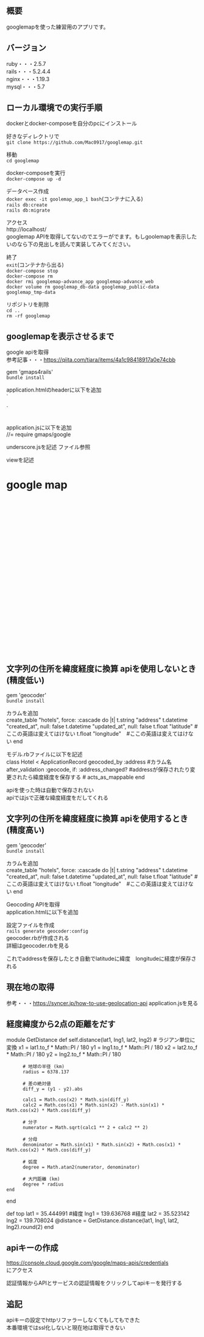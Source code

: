 ## 概要
googlemapを使った練習用のアプリです。

## バージョン
ruby・・・2.5.7<br>
rails・・・5.2.4.4<br>
nginx・・・1.19.3<br>
mysql・・・5.7

## ローカル環境での実行手順
dockerとdocker-composeを自分のpcにインストール

好きなディレクトリで<br>
`git clone https://github.com/Mac0917/googlemap.git`

移動<br>
`cd googlemap`

docker-composeを実行<br>
`docker-compose up -d`

データベース作成<br>
`docker exec -it goolemap_app_1 bash`(コンテナに入る)<br>
`rails db:create`<br>
`rails db:migrate`<br>

アクセス<br>
http://localhost/<br>
googlemap APIを取得してないのでエラーがでます。もしgoolemapを表示したいのなら下の見出しを読んで実装してみてください。



終了<br>
`exit`(コンテナから出る)<br>
`docker-compose stop`<br>
`docker-compose rm`<br>
`docker rmi googlemap-advance_app googlemap-advance_web`<br>
`docker volume rm googlemap_db-data googlemap_public-data googlemap_tmp-data`

リポジトリを削除<br>
`cd ..`<br>
`rm -rf googlemap`

## googlemapを表示させるまで
google apiを取得<br>
参考記事・・・https://qiita.com/tiara/items/4a1c98418917a0e74cbb<br>

gem 'gmaps4rails'<br>
`bundle install`<br>

application.htmlのheaderに以下を追加<br>
`
<script src="//maps.google.com/maps/api/js?v=3.23&key=AIzaSyDZ_fP_4giVC4eWpMH6I_zaYZk9DC1SEY8"></script>
<script src="//cdn.rawgit.com/mahnunchik/markerclustererplus/master/dist/markerclusterer.min.js"></script>
<script src='//cdn.rawgit.com/printercu/google-maps-utility-library-v3-read-only/master/infobox/src/infobox_packed.js' type='text/javascript'></script> 
`

<br>
application.jsに以下を追加<br>
//= require gmaps/google<br>

underscore.jsを記述 ファイル参照<br>

viewを記述<br>
<h1>google map</h1>
<div style='width: 800px;'>
  <div id="map" style='width: 800px; height: 400px;'></div>
</div>

<script type="text/javascript">
  handler = Gmaps.build('Google');
  handler.buildMap({ provider: {}, internal: {id: 'map'}}, function(){
    markers = handler.addMarkers([
      {
        "lat": "<%= @lat %>", //緯度
        "lng": "<%= @lng %>", //経度
        "infowindow": "渋谷"
      }
    ]);
    handler.bounds.extendWith(markers);
    handler.fitMapToBounds();
    handler.getMap().setZoom(16);
  });
</script>


## 文字列の住所を緯度経度に換算 apiを使用しないとき (精度低い)
gem 'geocoder'<br>
`bundle install`<br>

カラムを追加<br>
create_table "hotels", force: :cascade do |t|
    t.string "address"
    t.datetime "created_at", null: false
    t.datetime "updated_at", null: false
    t.float "latitude"  #ここの英語は変えてはけない
    t.float "longitude"　#ここの英語は変えてはけない
end<br>

モデル.rbファイルに以下を記述<br>
class Hotel < ApplicationRecord
  geocoded_by :address  #カラム名
  after_validation :geocode, if: :address_changed?
  #addressが保存されたり変更されたら緯度経度を保存する
     # acts_as_mappable
end
<br>

apiを使った時は自動で保存されない<br>
apiではjsで正確な緯度経度をだしてくれる<br>


## 文字列の住所を緯度経度に換算 apiを使用するとき (精度高い)
gem 'geocoder'<br>
`bundle install`<br>

カラムを追加<br>
create_table "hotels", force: :cascade do |t|
    t.string "address"
    t.datetime "created_at", null: false
    t.datetime "updated_at", null: false
    t.float "latitude"  #ここの英語は変えてはけない
    t.float "longitude"　#ここの英語は変えてはけない
end<br>

Geocoding APIを取得<br>
application.htmlに以下を追加
<script src="//maps.google.com/maps/api/js?v=3.23&key=公開鍵"></script>

設定ファイルを作成<br>
`rails generate geocoder:config`<br>
geocoder.rbが作成される<br>
詳細はgeocoder.rbを見る<br>

これでaddressを保存したとき自動でlatitudeに緯度　longitudeに経度が保存される<br>

## 現在地の取得
参考・・・https://syncer.jp/how-to-use-geolocation-api
application.jsを見る


## 経度緯度から2点の距離をだす
 module GetDistance
    def self.distance(lat1, lng1, lat2, lng2)
          # ラジアン単位に変換
          x1 = lat1.to_f * Math::PI / 180
          y1 = lng1.to_f * Math::PI / 180
          x2 = lat2.to_f * Math::PI / 180
          y2 = lng2.to_f * Math::PI / 180
     
          # 地球の半径 (km)
          radius = 6378.137
     
          # 差の絶対値
          diff_y = (y1 - y2).abs
     
          calc1 = Math.cos(x2) * Math.sin(diff_y)
          calc2 = Math.cos(x1) * Math.sin(x2) - Math.sin(x1) * Math.cos(x2) * Math.cos(diff_y)
     
          # 分子
          numerator = Math.sqrt(calc1 ** 2 + calc2 ** 2)
     
          # 分母
          denominator = Math.sin(x1) * Math.sin(x2) + Math.cos(x1) * Math.cos(x2) * Math.cos(diff_y)
     
          # 弧度
          degree = Math.atan2(numerator, denominator)
     
          # 大円距離 (km)
          degree * radius
    end 
  end

  def top
    lat1 = 35.444991 #緯度
    lng1 = 139.636768 #経度
    lat2 = 35.523142
    lng2 = 139.708024
    @distance = GetDistance.distance(lat1, lng1, lat2, lng2).round(2)
  end
    
## apiキーの作成
https://console.cloud.google.com/google/maps-apis/credentials<br>
にアクセス<br>

認証情報からAPIとサービスの認証情報をクリックしてapiキーを発行する


## 追記
apiキーの設定でhttpリファラーしなくてもしてもできた<br>
本番環境ではssl化しないと現在地は取得できない
